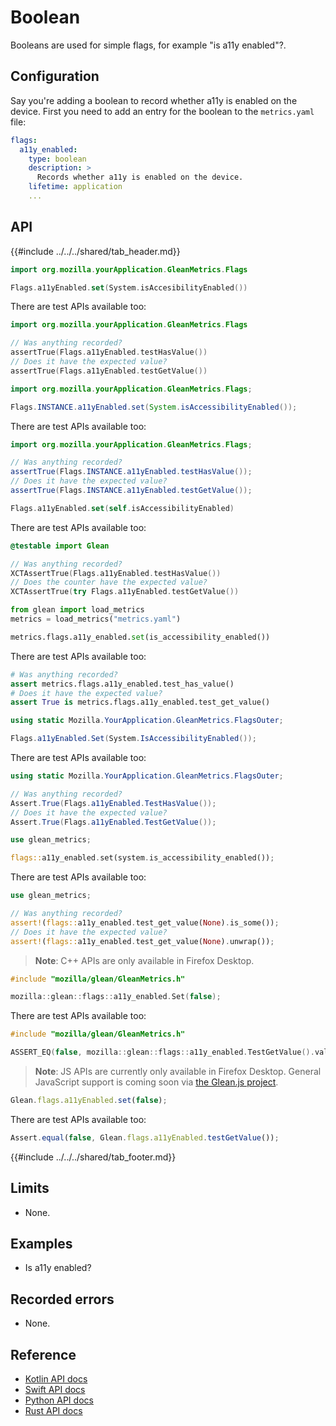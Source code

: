 # Boolean

Booleans are used for simple flags, for example "is a11y enabled"?.

## Configuration

Say you're adding a boolean to record whether a11y is enabled on the device. First you need to add an entry for the boolean to the `metrics.yaml` file:

```YAML
flags:
  a11y_enabled:
    type: boolean
    description: >
      Records whether a11y is enabled on the device.
    lifetime: application
    ...
```

## API

{{#include ../../../shared/tab_header.md}}

<div data-lang="Kotlin" class="tab">

```Kotlin
import org.mozilla.yourApplication.GleanMetrics.Flags

Flags.a11yEnabled.set(System.isAccesibilityEnabled())
```

There are test APIs available too:

```Kotlin
import org.mozilla.yourApplication.GleanMetrics.Flags

// Was anything recorded?
assertTrue(Flags.a11yEnabled.testHasValue())
// Does it have the expected value?
assertTrue(Flags.a11yEnabled.testGetValue())
```

</div>

<div data-lang="Java" class="tab">

```Java
import org.mozilla.yourApplication.GleanMetrics.Flags;

Flags.INSTANCE.a11yEnabled.set(System.isAccessibilityEnabled());
```

There are test APIs available too:

```Java
import org.mozilla.yourApplication.GleanMetrics.Flags;

// Was anything recorded?
assertTrue(Flags.INSTANCE.a11yEnabled.testHasValue());
// Does it have the expected value?
assertTrue(Flags.INSTANCE.a11yEnabled.testGetValue());
```

</div>


<div data-lang="Swift" class="tab">

```Swift
Flags.a11yEnabled.set(self.isAccessibilityEnabled)
```

There are test APIs available too:

```Swift
@testable import Glean

// Was anything recorded?
XCTAssertTrue(Flags.a11yEnabled.testHasValue())
// Does the counter have the expected value?
XCTAssertTrue(try Flags.a11yEnabled.testGetValue())
```

</div>

<div data-lang="Python" class="tab">

```Python
from glean import load_metrics
metrics = load_metrics("metrics.yaml")

metrics.flags.a11y_enabled.set(is_accessibility_enabled())
```

There are test APIs available too:

```Python
# Was anything recorded?
assert metrics.flags.a11y_enabled.test_has_value()
# Does it have the expected value?
assert True is metrics.flags.a11y_enabled.test_get_value()
```

</div>

<div data-lang="C#" class="tab">

```C#
using static Mozilla.YourApplication.GleanMetrics.FlagsOuter;

Flags.a11yEnabled.Set(System.IsAccessibilityEnabled());
```

There are test APIs available too:

```C#
using static Mozilla.YourApplication.GleanMetrics.FlagsOuter;

// Was anything recorded?
Assert.True(Flags.a11yEnabled.TestHasValue());
// Does it have the expected value?
Assert.True(Flags.a11yEnabled.TestGetValue());
```

</div>

<div data-lang="Rust" class="tab">

```rust
use glean_metrics;

flags::a11y_enabled.set(system.is_accessibility_enabled());
```

There are test APIs available too:

```rust
use glean_metrics;

// Was anything recorded?
assert!(flags::a11y_enabled.test_get_value(None).is_some());
// Does it have the expected value?
assert!(flags::a11y_enabled.test_get_value(None).unwrap());
```

</div>

<div data-lang="C++" class="tab">

> **Note**: C++ APIs are only available in Firefox Desktop.

```c++
#include "mozilla/glean/GleanMetrics.h"

mozilla::glean::flags::a11y_enabled.Set(false);
```

There are test APIs available too:

```c++
#include "mozilla/glean/GleanMetrics.h"

ASSERT_EQ(false, mozilla::glean::flags::a11y_enabled.TestGetValue().value());
```

</div>

<div data-lang="JS" class="tab">

> **Note**: JS APIs are currently only available in Firefox Desktop.
> General JavaScript support is coming soon via [the Glean.js project](https://github.com/mozilla/glean.js/).

```js
Glean.flags.a11yEnabled.set(false);
```

There are test APIs available too:

```js
Assert.equal(false, Glean.flags.a11yEnabled.testGetValue());
```

</div>

{{#include ../../../shared/tab_footer.md}}

## Limits

* None.

## Examples

* Is a11y enabled?

## Recorded errors

* None.

## Reference

* [Kotlin API docs](../../../javadoc/glean/mozilla.telemetry.glean.private/-boolean-metric-type/index.html)
* [Swift API docs](../../../swift/Classes/BooleanMetricType.html)
* [Python API docs](../../../python/glean/metrics/boolean.html)
* [Rust API docs](../../../docs/glean/private/boolean/struct.BooleanMetric.html)
